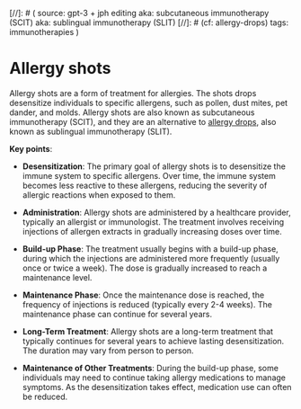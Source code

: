 [//]: # (
source: gpt-3 + jph editing
aka: subcutaneous immunotherapy (SCIT)
aka: sublingual immunotherapy (SLIT)
[//]: # (cf: allergy-drops)
tags: immunotherapies
)

# Allergy shots

Allergy shots are a form of treatment for allergies. The shots drops desensitize individuals to specific allergens, such as pollen, dust mites, pet dander, and molds. Allergy shots are also known as subcutaneous immunotherapy (SCIT), and they are an alternative to [allergy drops](../allergy-drops/), also known as sublingual immunotherapy (SLIT).

**Key points**:

* **Desensitization**: The primary goal of allergy shots is to desensitize the immune system to specific allergens. Over time, the immune system becomes less reactive to these allergens, reducing the severity of allergic reactions when exposed to them.

* **Administration**: Allergy shots are administered by a healthcare provider, typically an allergist or immunologist. The treatment involves receiving injections of allergen extracts in gradually increasing doses over time.

* **Build-up Phase**: The treatment usually begins with a build-up phase, during which the injections are administered more frequently (usually once or twice a week). The dose is gradually increased to reach a maintenance level.

* **Maintenance Phase**: Once the maintenance dose is reached, the frequency of injections is reduced (typically every 2-4 weeks). The maintenance phase can continue for several years.

* **Long-Term Treatment**: Allergy shots are a long-term treatment that typically continues for several years to achieve lasting desensitization. The duration may vary from person to person.

* **Maintenance of Other Treatments**: During the build-up phase, some individuals may need to continue taking allergy medications to manage symptoms. As the desensitization takes effect, medication use can often be reduced.
